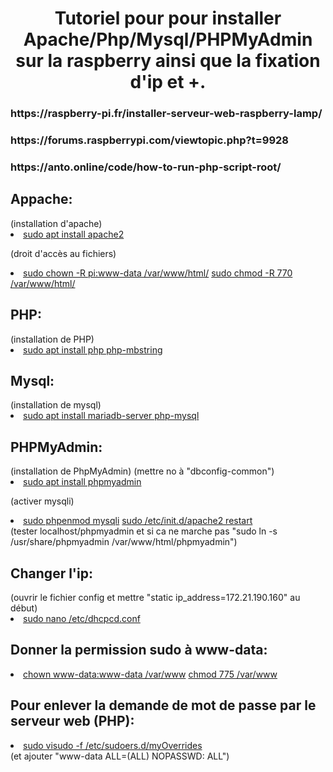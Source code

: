 <h1 align="center">Tutoriel pour pour installer Apache/Php/Mysql/PHPMyAdmin sur la raspberry ainsi que la fixation d'ip et +.</h1>

<h3>https://raspberry-pi.fr/installer-serveur-web-raspberry-lamp/</h3>
<h3>https://forums.raspberrypi.com/viewtopic.php?t=9928</h3>
<h3>https://anto.online/code/how-to-run-php-script-root/</h3>



<h2>Appache:</h2>
(installation d'apache)
<li>
  <a href="">sudo apt install apache2</a>
</li>

(droit d'accès au fichiers)
<li>
  <a href="">sudo chown -R pi:www-data /var/www/html/</a>
  <a href="">sudo chmod -R 770 /var/www/html/</a>
</li>

<h2>PHP:</h2>
(installation de PHP)
<li>
  <a href="">sudo apt install php php-mbstring</a>
</li>
  
<h2>Mysql:</h2>
(installation de mysql)
<li>
  <a href="">sudo apt install mariadb-server php-mysql</a>
</li>

<h2>PHPMyAdmin:</h2>
(installation de PhpMyAdmin)
(mettre no à "dbconfig-common")
<li>
  <a href="">sudo apt install phpmyadmin</a>
</li>

(activer mysqli)
<li>
  <a href="">sudo phpenmod mysqli</a>
  <a href="">sudo /etc/init.d/apache2 restart</a>
</li>
(tester localhost/phpmyadmin et si ca ne marche pas "sudo ln -s /usr/share/phpmyadmin /var/www/html/phpmyadmin")
 
<h2>Changer l'ip:</h2>
(ouvrir le fichier config et mettre "static ip_address=172.21.190.160" au début)
<li>
  <a href="">sudo nano /etc/dhcpcd.conf</a>
</li>
 
<h2>Donner la permission sudo à www-data:</h2>
<li>
  <a href="">chown www-data:www-data /var/www</a>
  <a href="">chmod 775 /var/www</a>
</li>
 
<h2>Pour enlever la demande de mot de passe par le serveur web (PHP):</h2>
<li>
  <a href="">sudo visudo -f /etc/sudoers.d/myOverrides</a>
</li>
(et ajouter "www-data ALL=(ALL) NOPASSWD: ALL")
